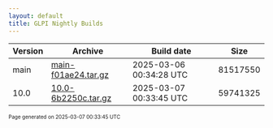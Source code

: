 ```yaml
---
layout: default
title: GLPI Nightly Builds
---
```


Version|Archive|Build date|Size
---|---|---|---
main|[main-f01ae24.tar.gz](main-f01ae24.tar.gz)|2025-03-06 00:34:28 UTC|81517550
10.0|[10.0-6b2250c.tar.gz](10.0-6b2250c.tar.gz)|2025-03-07 00:33:45 UTC|59741325

<font size="1">Page generated on 2025-03-07 00:33:45 UTC</font>

